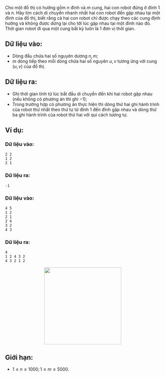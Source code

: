 Cho một đồ thị có hướng gồm $n$ đỉnh và $m$ cung, hai con robot đứng ở đỉnh $1$ và $n$. Hãy tìm cách di chuyển nhanh nhất hai con robot đến gặp nhau tại một đỉnh của đồ thị, biết rằng cả hai con robot chỉ được chạy theo các cung định hướng và không được dừng lại cho tới lúc gặp nhau tại một đỉnh nào đó. Thời gian robot đi qua một cung bất kỳ luôn là $1$ đơn vị thời gian.

## Dữ liệu vào:
- Dòng đầu chứa hai số nguyên dương $n, m$;
- $m$ dòng tiếp theo mỗi dòng chứa hai số nguyên $u, v$ tương ứng với cung $(u,v)$ của đồ thị.

## Dữ liệu ra: 
- Ghi thời gian tính từ lúc bắt đầu di chuyển đến khi hai robot gặp nhau (nếu không có phương án thì ghi $-1$);
- Trong trường hợp có phương án thực hiện thì dòng thứ hai ghi hành trình của robot thứ nhất theo thứ tự từ đỉnh $1$ đến đỉnh gặp nhau và dòng thứ ba ghi hành trình của robot thứ hai với qui cách tương tự.

## Ví dụ:
### Dữ liệu vào:
```
2 2
1 2
2 1
```

### Dữ liệu ra:
```
-1
```

### Dữ liệu vào:
```
4 5
1 2
2 1
2 4
3 2
4 3
```

### Dữ liệu ra:
```
4
1 2 4 3 2
4 3 2 1 2
```

<center><img src="/images/problems/568/RMOVE.png" width="250px" /></center>

## Giới hạn:
- $1\le n \le 1000; 1\le m\le 5000$.